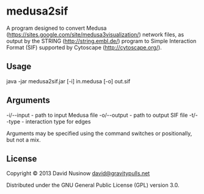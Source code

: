 # medusa2sif

A program designed to convert Medusa
(https://sites.google.com/site/medusa3visualization/) network files,
as output by the STRING (http://string.embl.de/) program to Simple
Interaction Format (SIF) supported by Cytoscape
(http://cytoscape.org/).

## Usage

java -jar medusa2sif.jar [-i] in.medusa [-o] out.sif

Arguments
---------
-i/--input - path to input Medusa file
-o/--output - path to output SIF file
-t/--type - interaction type for edges

Arguments may be specified using the command switches or positionally, but not a mix.

## License

Copyright © 2013 David Nusinow <david@gravitypulls.net>

Distributed under the GNU General Public License (GPL) version 3.0.
